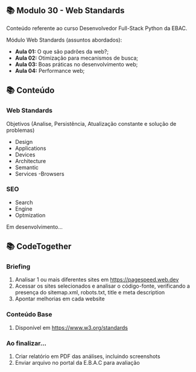 ## 📚 Modulo 30 - Web Standards
Conteúdo referente ao curso Desenvolvedor Full-Stack Python da EBAC.

Módulo Web Standards (assuntos abordados):
- **Aula 01:** O que são padrões da web?;
- **Aula 02:** Otimização para mecanismos de busca;
- **Aula 03:** Boas práticas no desenvolvimento web;
- **Aula 04:** Performance web;

## 📚 Conteúdo

### Web Standards
Objetivos (Analise, Persistência, Atualização constante e solução de problemas)
- Design
- Applications
- Devices
- Architecture
- Semantic
- Services
-Browsers

### SEO
- Search
- Engine
- Optmization


Em desenvolvimento...

## 📚 CodeTogether

### Briefing
1. Analisar 1 ou mais diferentes sites em https://pagespeed.web.dev
2. Acessar os sites selecionados e analisar o código-fonte, verificando
a presença do sitemap.xml, robots.txt, title e meta description
3. Apontar melhorias em cada website

### Conteúdo Base
1. Disponível em https://www.w3.org/standards

### Ao finalizar...
1. Criar relatório em PDF das análises, incluindo screenshots
2. Enviar arquivo no portal da E.B.A.C para avaliação